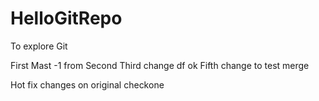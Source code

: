 # HelloGitRepo

To explore Git

First Mast -1
from Second
Third change
df
ok
Fifth change to test merge

Hot fix changes on original
checkone

